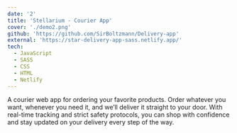```yaml
---
date: '2'
title: 'Stellarium - Courier App'
cover: './demo2.png'
github: 'https://github.com/SirBoltzmann/Delivery-app'
external: 'https://star-delivery-app-sass.netlify.app/'
tech:
  - JavaScript
  - SASS
  - CSS
  - HTML
  - Netlify
---
```


A courier web app for ordering your favorite products.
Order whatever you want, whenever you need it, and we’ll deliver it straight to your door. With real-time tracking and strict safety protocols, you can shop with confidence and stay updated on your delivery every step of the way.
